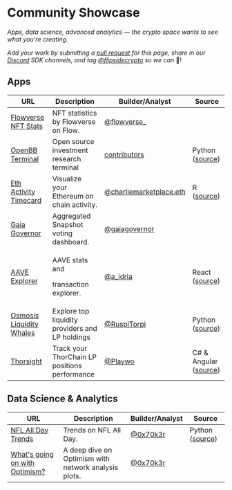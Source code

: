 # Community Showcase

_Apps, data science, advanced analytics — the crypto space wants to see what you're creating._

_Add your work by submitting a_ [_pull request_](https://github.com/FlipsideCrypto/gitbook/) _for this page, share in our_ [_Discord_](https://discord.gg/ZmU3jQuu6W) _SDK channels, and tag_ [_@flipsidecrypto_](https://twitter.com/flipsidecrypto/) _so we can_ 📣!

## Apps

| URL                                                                                                                | Description                                        | Builder/Analyst                                                                      | Source                                                                            |
| ------------------------------------------------------------------------------------------------------------------ | -------------------------------------------------- | ------------------------------------------------------------------------------------ | --------------------------------------------------------------------------------- |
| [Flowverse NFT Stats](https://nft.flowverse.co/stats)                                                              | NFT statistics by Flowverse on Flow.               | [@flowverse\_](https://twitter.com/flowverse\_)                                      |                                                                                   |
| [OpenBB Terminal](https://openbb.co/)                                                                              | Open source investment research terminal           | [contributors](https://github.com/OpenBB-finance/OpenBBTerminal/graphs/contributors) | Python ([source](https://github.com/OpenBB-finance/OpenBBTerminal))               |
| [Eth Activity Timecard](https://science.flipsidecrypto.xyz/eth-timecard/)                                          | Visualize your Ethereum on chain activity.         | [@charliemarketplace.eth](https://twitter.com/charliemktplace)                       | R ([source](https://github.com/FlipsideCrypto/eth\_activity))                     |
| [Gaia Governor](https://app.gaiagovernor.com/)                                                                     | Aggregated Snapshot voting dashboard.              | [@gaiagovernor](https://twitter.com/gaiagovernor)                                    |                                                                                   |
| [AAVE Explorer](https://aave-explorer.vercel.app/)                                                                 | <p>AAVE stats and </p><p>transaction explorer.</p> | [@a\_idria](https://twitter.com/a\_idria)                                            | React ([source](https://github.com/akbaridria/aave-explorer))                     |
| [Osmosis Liquidity Whales](https://jordiruspira-osmosis-liquidity-providers-osmosis-lprs-78acun.streamlitapp.com/) | Explore top liquidity providers and LP holdings    | [@RuspiTorpi](https://twitter.com/RuspiTorpi/)                                       | Python ([source](https://github.com/jordiruspira/osmosis\_liquidity\_providers/)) |
| [Thorsight](https://thorsight.playwo.de/)                                                                          | Track your ThorChain LP positions performance      | [@Playwo](https://twitter.com/Playwo_)                                               | C# & Angular ([source](https://github.com/PoolPirate/Thorsight))                  |

## Data Science & Analytics

| URL                                                                                                                                         | Description                                          | Builder/Analyst                         | Source                                                    |
| ------------------------------------------------------------------------------------------------------------------------------------------- | ---------------------------------------------------- | --------------------------------------- | --------------------------------------------------------- |
| [NFL All Day Trends](https://jokersden-nflallday-app-j9b8l8.streamlitapp.com/)                                                              | Trends on NFL All Day.                               | [@0x70k3r](https://twitter.com/0x70k3r) | Python ([source](https://github.com/jokersden/nflallday)) |
| [What's going on with Optimism?](https://mirror.xyz/0x6BA168A7cA20eC008F4332d196A2121e198663EA/lNK22UUkF1Dxz9FQKccbrDP9f0Fm73k7rnq2qLALEW0) | A deep dive on Optimism with network analysis plots. | [@0x70k3r](https://twitter.com/0x70k3r) |                                                           |
